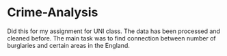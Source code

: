# Crime-Analysis
Did this for my assignment for UNI class. The data has been processed and cleaned before. 
The main task was to find connection between number of burglaries and certain areas in the England.
